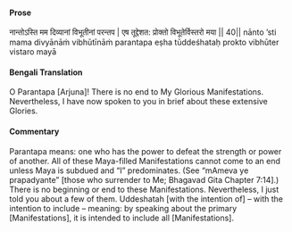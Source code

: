 #### Prose 

नान्तोऽस्ति मम दिव्यानां विभूतीनां परन्तप |
एष तूद्देशत: प्रोक्तो विभूतेर्विस्तरो मया || 40||
nānto ’sti mama divyānāṁ vibhūtīnāṁ parantapa
eṣha tūddeśhataḥ prokto vibhūter vistaro mayā

 #### Bengali Translation 

O Parantapa [Arjuna]! There is no end to My Glorious Manifestations. Nevertheless, I have now spoken to you in brief about these extensive Glories. 

 #### Commentary 

Parantapa means: one who has the power to defeat the strength or power of another. All of these Maya-filled Manifestations cannot come to an end unless Maya is subdued and “I” predominates. (See “mAmeva ye prapadyante” [those who surrender to Me; Bhagavad Gita Chapter 7:14].) There is no beginning or end to these Manifestations. Nevertheless, I just told you about a few of them. Uddeshatah [with the intention of] – with the intention to include – meaning: by speaking about the primary [Manifestations], it is intended to include all [Manifestations]. 